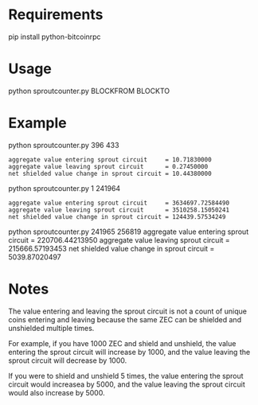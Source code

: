 # Requirements

pip install python-bitcoinrpc

# Usage

python sproutcounter.py BLOCKFROM BLOCKTO

# Example

python sproutcounter.py 396 433

    aggregate value entering sprout circuit     = 10.71830000
    aggregate value leaving sprout circuit      = 0.27450000
    net shielded value change in sprout circuit = 10.44380000

python sproutcounter.py 1 241964

    aggregate value entering sprout circuit     = 3634697.72584490
    aggregate value leaving sprout circuit      = 3510258.15050241
    net shielded value change in sprout circuit = 124439.57534249

python sproutcounter.py 241965 256819
    aggregate value entering sprout circuit     = 220706.44213950
    aggregate value leaving sprout circuit      = 215666.57193453
    net shielded value change in sprout circuit = 5039.87020497

# Notes

The value entering and leaving the sprout circuit is not a count of
unique coins entering and leaving because the same ZEC can be
shielded and unshielded multiple times.

For example, if you have 1000 ZEC and shield and unshield, the value
entering the sprout circuit will increase by 1000, and the value
leaving the sprout circuit will decrease by 1000.

If you were to shield and unshield 5 times, the value entering the
sprout circuit would increasea by 5000, and the value leaving the
sprout circuit would also increase by 5000.

